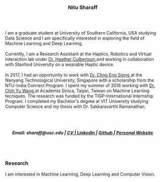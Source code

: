 <h3 align='center'> Nitu Sharaff </h3>

</br>
</br>
<p> I am a graduate student at University of Southern California, USA studying Data Science and I am specifically interested in exploring the field of Machine Learning and Deep Learning. </br>

</br>
Currently, I am a Research Assistant at the Haptics, Robotics and Virtual Interaction lab under <a href="https://sites.usc.edu/culbertson/"> Dr. Heather Culbertson </a> and working in collaboration with Stanford University on a wearable Haptic device. 
</br>
</br>
In 2017, I had an opportunity to work with <a href="http://www.ntu.edu.sg/home/aseschng/"> Dr. Chng Eng Siong </a> at the Nanyang Technological University, Singapore with a scholarship from the NTU-India Connect Program. I spent my summer of 2016 working with <a href="https://www.citi.sinica.edu.tw/pages/cywang/contact_en.html"> Dr. Chih Yu Wang </a> at Academia Sinica, Taipei, Taiwan on Machine Learning tecniques. The research was funded by the TIGP-International Internship Program. 
 I completed my Bachelor's degree at VIT University studying Computer Science and my thesis with Dr. Sakkaravarthi Ramanathan. </p>
 
</br>
</br>
 <h5 align='center'> Email: sharaff@usc.edu | <a href="http://www.ntu.edu.sg/home/aseschng/"> CV </a> |<a href="http://www.linkedin.com/in/nitusharaff/"> LinkedIn </a> | <a href="http://www.github.com/nitusharaff/"> Github </a> | <a href="http://www.nitusharaff.com/"> Personal Website </a>  </h3>
 
</br>
</br>
<h3>Research</h3>
I am interested in Machine Learning, Deep Learning and Computer Vision.


 
  
